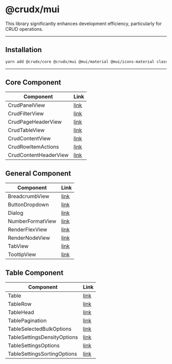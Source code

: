 # @crudx/mui

This library significantly enhances development efficiency, particularly for CRUD operations.

---

## Installation

```bash
yarn add @crudx/core @crudx/mui @mui/material @mui/icons-material classnames next react react-dom react-hot-toast numeral axios
```

---

## Core Component

| Component             | Link                                                |
| --------------------- | --------------------------------------------------- |
| CrudPanelView         | [link](./src/views/CrudPanelView/README.md)         |
| CrudFilterView        | [link](./src/views/CrudFilterView/README.md)        |
| CrudPageHeaderView    | [link](./src/views/CrudPageHeaderView/README.md)    |
| CrudTableView         | [link](./src/views/CrudTableView/README.md)         |
| CrudContentView       | [link](./src/views/CrudContentView/README.md)       |
| CrudRowItemActions    | [link](./src/views/CrudRowItemActions/README.md)    |
| CrudContentHeaderView | [link](./src/views/CrudContentHeaderView/README.md) |

## General Component

| Component        | Link                                                |
| ---------------- | --------------------------------------------------- |
| BreadcrumbView   | [link](./src/components/BreadcrumbView/README.md)   |
| ButtonDropdown   | [link](./src/components/ButtonDropdown/README.md)   |
| Dialog           | [link](./src/components/Dialog/README.md)           |
| NumberFormatView | [link](./src/components/NumberFormatView/README.md) |
| RenderFlexView   | [link](./src/components/RenderFlexView/README.md)   |
| RenderNodeView   | [link](./src/components/RenderNodeView/README.md)   |
| TabView          | [link](./src/components/TabView/README.md)          |
| TooltipView      | [link](./src/components/TooltipView/README.md)      |

## Table Component

| Component                   | Link                                                           |
| --------------------------- | -------------------------------------------------------------- |
| Table                       | [link](./src/components/Table/README.md)                       |
| TableRow                    | [link](./src/components/TableRow/README.md)                    |
| TableHead                   | [link](./src/components/TableHead/README.md)                   |
| TablePagination             | [link](./src/components/TablePagination/README.md)             |
| TableSelectedBulkOptions    | [link](./src/components/TableSelectedBulkOptions/README.md)    |
| TableSettingsDensityOptions | [link](./src/components/TableSettingsDensityOptions/README.md) |
| TableSettingsOptions        | [link](./src/components/TableSettingsOptions/README.md)        |
| TableSettingsSortingOptions | [link](./src/components/TableSettingsSortingOptions/README.md) |
